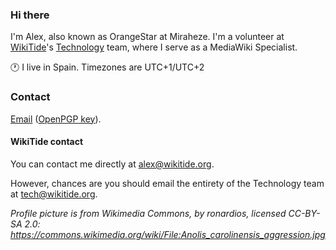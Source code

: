 ### Hi there 

I'm Alex, also known as OrangeStar at Miraheze. I'm a volunteer at [WikiTide](https://github.com/miraheze)'s [Technology](https://meta.miraheze.org/wiki/Tech:Volunteers) team, where I serve as a MediaWiki Specialist.

🕐 I live in Spain. Timezones are UTC+1/UTC+2

### Contact

[Email](mailto:alex@blueselene.com) ([OpenPGP key](https://blueselene.com/pgp-archive/0AFB427F1800FD89751C4035292228735AE707FF/key.pub)).

#### WikiTide contact

You can contact me directly at [alex@wikitide.org](mailto:alex@wikitide.org).

However, chances are you should email the entirety of the Technology team at [tech@wikitide.org](mailto:tech@wikitide.org).

_Profile picture is from Wikimedia Commons, by ronardios, licensed CC-BY-SA 2.0: https://commons.wikimedia.org/wiki/File:Anolis_carolinensis_aggression.jpg_
